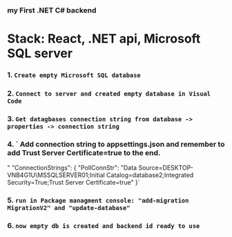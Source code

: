 
### my First .NET C# backend
# Stack: React, .NET api, Microsoft SQL server

### 1. `Create empty Microsoft SQL database`
### 2. `Connect to server and created empty database in Visual Code`
### 3. `Get datagbases connection string from database -> properties -> connection string`
### 4. ` Add connection string to appsettings.json and remember to add Trust Server Certificate=true to the end.
" "ConnectionStrings": {
        "PollConnStr": "Data Source=DESKTOP-VNB4G1U\\MSSQLSERVER01;Initial Catalog=database2;Integrated Security=True;Trust Server Certificate=true"
    }`
### 5. `run in Package managment console: "add-migration MigrationV2" and "update-database"` 

### 6. `now empty db is created and backend id ready to use`
	